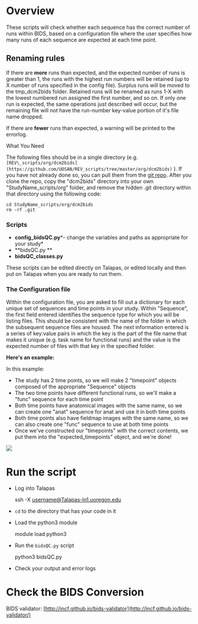# Overview

These scripts will check whether each sequence has the correct number of runs within BIDS, based on a configuration file where the user specifies how many runs of each sequence are expected at each time point.

## Renaming rules

If there are **more** runs than expected, and the expected number of runs is greater than 1, the runs with the highest run numbers will be retained (up to X number of runs specified in the config file). Surplus runs will be moved to the tmp\_dcm2bids folder. Retained runs will be renamed as runs 1-X with the lowest numbered run assigned the first number, and so on. If only one run is expected, the same operations just described will occur, but the remaining file will not have the run-number key-value portion of it's file name dropped.

If there are **fewer** runs than expected, a warning will be printed to the errorlog.

What You Need

The following files should be in a single directory (e.g. `[REV\_scripts/org/dcm2bids](https://github.com/UOSAN/REV_scripts/tree/master/org/dcm2bids)` ). If you have not already done so, you can pull them from the [git repo](https://github.com/kdestasio/dcm2bids). After you clone the repo, copy the "dcm2bids" directory into your own "StudyName\_scripts/org" folder, and remove the hidden .git directory within that directory using the following code:

    cd StudyName_scripts/org/dcm2bids 
    rm -rf .git

### Scripts

* **config\_bidsQC.py***- change the variables and paths as appropriate for your study*
* **bidsQC.py **
* **bidsQC\_classes.py**

These scripts can be edited directly on Talapas, or edited locally and then put on Talapas when you are ready to run them.

### The Configuration file

Within the configuration file, you are asked to fill out a dictionary for each unique set of sequences and time points in your study. Within "Sequence", the first field entered identifies the sequence type for which you will be listing files. This should be consistent with the name of the folder in which the subsequent sequence files are housed. The next information entered is a series of key:value pairs in which the key is the part of the file name that makes it unique (e.g. task name for functional runs) and the value is the expected number of files with that key in the specified folder.

**Here's an example:**

In this example:

* The study has 2 time points, so we will make 2 "timepoint" objects composed of the appropriate "Sequence" objects
* The two time points have different functional runs, so we'll make a "func" sequence for each time point
* Both time points have anatomical images with the same name, so we can create one "anat" sequence for anat and use it in both time points
* Both time points also have fieldmap images with the same name, so we can also create one "func" sequence to use at both time points
* Once we've constructed our "timepoints" with the correct contents, we put them into the "expected\_timepoints" object, and we're done!

![](./images/example_config.png)


# Run the script

* Log into Talapas

    ssh -X username@Talapas-ln1.uoregon.edu

* `cd` to the directory that has your code in it
* Load the python3 module

    module load python3

* Run the `bidsQC.py` script

    python3 bidsQC.py

* Check your output and error logs

# Check the BIDS Conversion

BIDS validator: [http://incf.github.io/bids-validator](http://incf.github.io/bids-validator/)